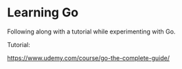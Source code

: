# Learning Go

Following along with a tutorial while experimenting with Go.

Tutorial:

https://www.udemy.com/course/go-the-complete-guide/



